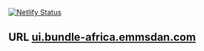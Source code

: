 [![Netlify Status](https://api.netlify.com/api/v1/badges/883d4d3f-e61f-4e48-a166-dcfa3e168795/deploy-status)](https://app.netlify.com/sites/bundle-africa/deploys)

## URL [ui.bundle-africa.emmsdan.com](ui.bundle-africa.emmsdan.com)
